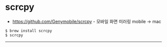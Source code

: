 # scrcpy

- https://github.com/Genymobile/scrcpy - 모바일 화면 미러링 mobile -> mac

```
$ brew install scrcpy
$ scrcpy 
```

---

